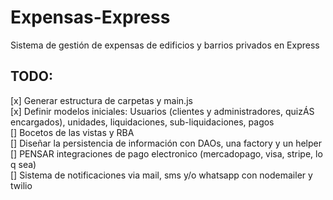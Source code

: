 # Expensas-Express
Sistema de gestión de expensas de edificios y barrios privados en Express


## TODO:
[x] Generar estructura de carpetas y main.js  
[x] Definir modelos iniciales: Usuarios (clientes y administradores, quizÁS encargados), unidades, liquidaciones, sub-liquidaciones, pagos  
[] Bocetos de las vistas y RBA  
[] Diseñar la persistencia de información con DAOs, una factory y un helper  
[] PENSAR integraciones de pago electronico (mercadopago, visa, stripe, lo q sea)  
[] Sistema de notificaciones via mail, sms y/o whatsapp con nodemailer y twilio  
